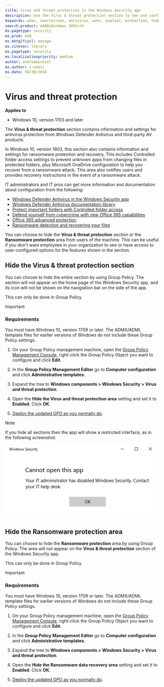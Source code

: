 ```yaml
---
title: Virus and threat protection in the Windows Security app
description: Use the Virus & threat protection section to see and configure Windows Defender Antivirus, Controlled folder access, and 3rd-party AV products.
keywords: wdav, smartscreen, antivirus, wdsc, exploit, protection, hide
search.product: eADQiWindows 10XVcnh
ms.pagetype: security
ms.prod: w10
ms.mktglfcycl: manage
ms.sitesec: library
ms.pagetype: security
ms.localizationpriority: medium
author: andreabichsel
ms.author: v-anbic
ms.date: 04/30/2018
---
```



# Virus and threat protection

**Applies to**

- Windows 10, version 1703 and later


The **Virus & threat protection** section contains information and settings for antivirus protection from Windows Defender Antivirus and third-party AV products.

In Windows 10, version 1803, this section also contains information and settings for ransomware protection and recovery. This includes Controlled folder access settings to prevent unknown apps from changing files in protected folders, plus Microsoft OneDrive configuration to help you recover from a ransomware attack. This area also notifies users and provides recovery instructions in the event of a ransomware attack.

IT administrators and IT pros can get more information and documentation about configuration from the following:

- [Windows Defender Antivirus in the Windows Security app](../windows-defender-antivirus/windows-defender-security-center-antivirus.md)
- [Windows Defender Antivirus documentation library](../windows-defender-antivirus/windows-defender-antivirus-in-windows-10.md)
- [Protect important folders with Controlled folder access](https://docs.microsoft.com/windows/security/threat-protection/windows-defender-exploit-guard/controlled-folders-exploit-guard)
- [Defend yourself from cybercrime with new Office 365 capabilities](https://blogs.office.com/en-us/2018/04/05/defend-yourself-from-cybercrime-with-new-office-365-capabilities/)
- [Office 365 advanced protection](https://support.office.com/en-us/article/office-365-advanced-protection-82e72640-39be-4dc7-8efd-740fb289123a)
- [Ransomware detection and recovering your files](https://support.office.com/en-us/article/ransomware-detection-and-recovering-your-files-0d90ec50-6bfd-40f4-acc7-b8c12c73637f?ui=en-US&rs=en-US&ad=US)

You can choose to hide the **Virus & threat protection** section or the **Ransomware protection** area from users of the machine. This can be useful if you don't want employees in your organization to see or have access to user-configured options for the features shown in the section.


## Hide the Virus & threat protection section

You can choose to hide the entire section by using Group Policy. The section will not appear on the home page of the Windows Security app, and its icon will not be shown on the navigiation bar on the side of the app.

This can only be done in Group Policy.

>[!IMPORTANT]
>### Requirements
>
>You must have Windows 10, version 1709 or later. The ADMX/ADML template files for earlier versions of Windows do not include these Group Policy settings. 

1.  On your Group Policy management machine, open the [Group Policy Management Console](https://technet.microsoft.com/library/cc731212.aspx), right-click the Group Policy Object you want to configure and click **Edit**.

3.  In the **Group Policy Management Editor** go to **Computer configuration** and click **Administrative templates**.

5.  Expand the tree to **Windows components > Windows Security > Virus and threat protection**.

6.  Open the **Hide the Virus and threat protection area** setting and set it to **Enabled**. Click **OK**.

7. [Deploy the updated GPO as you normally do](https://msdn.microsoft.com/en-us/library/ee663280(v=vs.85).aspx). 

>[!NOTE]
>If you hide all sections then the app will show a restricted interface, as in the following screenshot:
>  
>![Windows Security app with all sections hidden by Group Policy](images/wdsc-all-hide.png)

## Hide the Ransomware protection area

You can choose to hide the **Ransomware protection** area by using Group Policy. The area will not appear on the **Virus & threat protection** section of the Windows Security app.

This can only be done in Group Policy.

>[!IMPORTANT]
>### Requirements
>
>You must have Windows 10, version 1709 or later. The ADMX/ADML template files for earlier versions of Windows do not include these Group Policy settings. 

1.  On your Group Policy management machine, open the [Group Policy Management Console](https://technet.microsoft.com/library/cc731212.aspx), right-click the Group Policy Object you want to configure and click **Edit**.

3.  In the **Group Policy Management Editor** go to **Computer configuration** and click **Administrative templates**.

5.  Expand the tree to **Windows components > Windows Security > Virus and threat protection**.

6.  Open the **Hide the Ransomware data recovery area** setting and set it to **Enabled**. Click **OK**.

7. [Deploy the updated GPO as you normally do](https://msdn.microsoft.com/en-us/library/ee663280(v=vs.85).aspx). 
